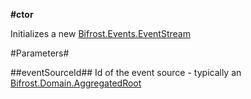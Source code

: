 **#ctor**

Initializes a new [Bifrost.Events.EventStream](Bifrost.Events.EventStream)

#Parameters#


##eventSourceId##
Id of the event source - typically an [Bifrost.Domain.AggregatedRoot](Bifrost.Domain.AggregatedRoot)
